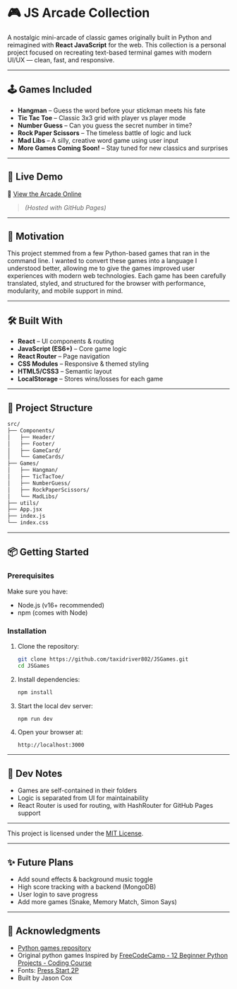 # 🎮 JS Arcade Collection

A nostalgic mini-arcade of classic games originally built in Python and reimagined with **React JavaScript** for the web. This collection is a personal project focused on recreating text-based terminal games with modern UI/UX — clean, fast, and responsive.

---

## 🕹️ Games Included

- **Hangman** – Guess the word before your stickman meets his fate
- **Tic Tac Toe** – Classic 3x3 grid with player vs player mode
- **Number Guess** – Can you guess the secret number in time?
- **Rock Paper Scissors** – The timeless battle of logic and luck
- **Mad Libs** – A silly, creative word game using user input
- **More Games Coming Soon!** – Stay tuned for new classics and surprises

---

## 🚀 Live Demo

🔗 [View the Arcade Online](https://taxidriver802.github.io/JSGames/)

> _(Hosted with GitHub Pages)_

---

## 🧠 Motivation

This project stemmed from a few Python-based games that ran in the command line. I wanted to convert these games into a language I understood better, allowing me to give the games improved user experiences with modern web technologies. Each game has been carefully translated, styled, and structured for the browser with performance, modularity, and mobile support in mind.

---

## 🛠️ Built With

- **React** – UI components & routing
- **JavaScript (ES6+)** – Core game logic
- **React Router** – Page navigation
- **CSS Modules** – Responsive & themed styling
- **HTML5/CSS3** – Semantic layout
- **LocalStorage** – Stores wins/losses for each game

---

## 📂 Project Structure

```bash
src/
├── Components/
│   ├── Header/
│   ├── Footer/
│   ├── GameCard/
│   └── GameCards/
├── Games/
│   ├── Hangman/
│   ├── TicTacToe/
│   ├── NumberGuess/
│   ├── RockPaperScissors/
│   └── MadLibs/
├── utils/
├── App.jsx
├── index.js
└── index.css
```

---

## 📦 Getting Started

### Prerequisites

Make sure you have:

- Node.js (v16+ recommended)
- npm (comes with Node)

### Installation

1. Clone the repository:

   ```bash
   git clone https://github.com/taxidriver802/JSGames.git
   cd JSGames
   ```

2. Install dependencies:

   ```bash
   npm install
   ```

3. Start the local dev server:

   ```bash
   npm run dev
   ```

4. Open your browser at:
   ```
   http://localhost:3000
   ```

---

## 🧪 Dev Notes

- Games are self-contained in their folders
- Logic is separated from UI for maintainability
- React Router is used for routing, with HashRouter for GitHub Pages support

---

This project is licensed under the [MIT License](LICENSE).

---

## ✨ Future Plans

- Add sound effects & background music toggle
- High score tracking with a backend (MongoDB)
- User login to save progress
- Add more games (Snake, Memory Match, Simon Says)

---

## 🙌 Acknowledgments

- [Python games repository](https://github.com/taxidriver802/python-practice-games)
- Original python games Inspired by [FreeCodeCamp - 12 Beginner Python Projects - Coding Course](https://www.youtube.com/watch?v=8ext9G7xspg&t=4786s)
- Fonts: [Press Start 2P](https://fonts.google.com/specimen/Press+Start+2P)
- Built by Jason Cox
